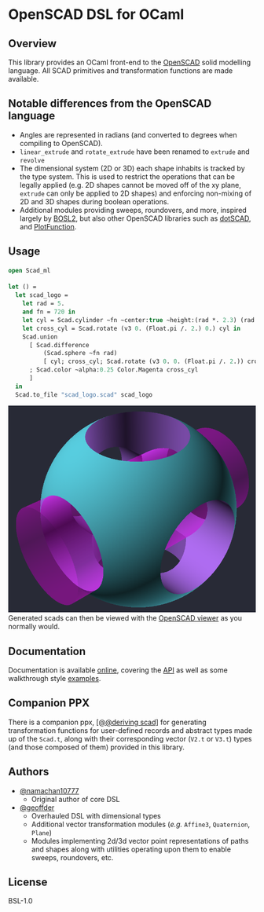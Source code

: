 # OpenSCAD DSL for OCaml

## Overview

This library provides an OCaml front-end to the
[OpenSCAD](https://openscad.org/) solid modelling language. All SCAD primitives
and transformation functions are made available.

## Notable differences from the OpenSCAD language

- Angles are represented in radians (and converted to degrees when compiling to
  OpenSCAD).
- `linear_extrude` and `rotate_extrude` have been renamed to `extrude` and `revolve`
- The dimensional system (2D or 3D) each shape inhabits is tracked by the type
  system. This is used to restrict the operations that can be legally applied
  (e.g. 2D shapes cannot be moved off of the xy plane, `extrude` can only
  be applied to 2D shapes) and enforcing non-mixing of 2D and 3D shapes during
  boolean operations.
- Additional modules providing sweeps, roundovers, and more, inspired largely by
  [BOSL2](https://github.com/revarbat/BOSL2), but also other OpenSCAD libraries such
  as [dotSCAD](https://github.com/JustinSDK/dotSCAD/tree/master/src), and
  [PlotFunction](https://github.com/rcolyer/plot-function).

## Usage

``` ocaml
open Scad_ml

let () =
  let scad_logo =
    let rad = 5.
    and fn = 720 in
    let cyl = Scad.cylinder ~fn ~center:true ~height:(rad *. 2.3) (rad /. 2.) in
    let cross_cyl = Scad.rotate (v3 0. (Float.pi /. 2.) 0.) cyl in
    Scad.union
      [ Scad.difference
          (Scad.sphere ~fn rad)
          [ cyl; cross_cyl; Scad.rotate (v3 0. 0. (Float.pi /. 2.)) cross_cyl ]
      ; Scad.color ~alpha:0.25 Color.Magenta cross_cyl
      ]
  in
  Scad.to_file "scad_logo.scad" scad_logo
```

![OpenSCAD logo](docs/assets/scad_logo.png)
Generated scads can then be viewed with the [OpenSCAD
viewer](https://openscad.org/downloads.html) as you normally would.

## Documentation

Documentation is available
[online](https://namachan10777.github.io/scad-ml/scad_ml/index.html), covering the
[API](https://namachan10777.github.io/scad-ml/scad_ml/index.html#api)
as well as some walkthrough style
[examples](https://namachan10777.github.io/scad-ml/scad_ml/index.html#examples).

## Companion PPX

There is a companion ppx, [\[@@deriving
scad\]](https://github.com/geoffder/ppx_deriving_scad) for generating
transformation functions for user-defined records and abstract types made up of
the `Scad.t`, along with their corresponding vector (`V2.t` or `V3.t`) types
(and those composed of them) provided in this library.

## Authors

- [@namachan10777](https://github.com/namachan10777)
  - Original author of core DSL
- [@geoffder](https://github.com/geoffder)
  - Overhauled DSL with dimensional types
  - Additional vector transformation modules (*e.g.* `Affine3`, `Quaternion`, `Plane`)
  - Modules implementing 2d/3d vector point representations of paths and shapes
    along with utilities operating upon them to enable sweeps, roundovers, etc.

## License

BSL-1.0
